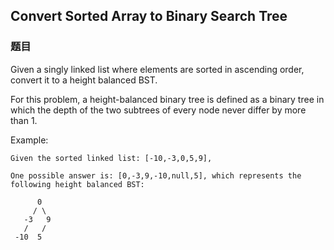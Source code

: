 ## Convert Sorted Array to Binary Search Tree

### 题目
Given a singly linked list where elements are sorted in ascending order, convert it to a height balanced BST.

For this problem, a height-balanced binary tree is defined as a binary tree 
in which the depth of the two subtrees of every node never differ by more than 1.

Example:
```
Given the sorted linked list: [-10,-3,0,5,9],

One possible answer is: [0,-3,9,-10,null,5], which represents the following height balanced BST:

      0
     / \
   -3   9
   /   /
 -10  5
```
